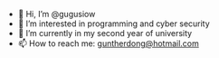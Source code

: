 - 👋 Hi, I’m @gugusiow
- 👀 I’m interested in programming and cyber security
- 🌱 I’m currently in my second year of university
- 📫 How to reach me: guntherdong@hotmail.com

<!---
gugusiow/gugusiow is a ✨ special ✨ repository because its `README.md` (this file) appears on your GitHub profile.
You can click the Preview link to take a look at your changes.
--->
